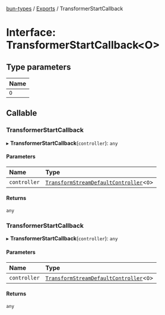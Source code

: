 [bun-types](https://oven-sh.github.io/bun-types/README.md) / [Exports](https://oven-sh.github.io/bun-types/modules.md) / TransformerStartCallback

# Interface: TransformerStartCallback<O\>

## Type parameters

| Name |
| :------ |
| `O` |

## Callable

### TransformerStartCallback

▸ **TransformerStartCallback**(`controller`): `any`

#### Parameters

| Name | Type |
| :------ | :------ |
| `controller` | [`TransformStreamDefaultController`](https://oven-sh.github.io/bun-types/modules.md#transformstreamdefaultcontroller)<`O`\> |

#### Returns

`any`

### TransformerStartCallback

▸ **TransformerStartCallback**(`controller`): `any`

#### Parameters

| Name | Type |
| :------ | :------ |
| `controller` | [`TransformStreamDefaultController`](https://oven-sh.github.io/bun-types/modules.md#transformstreamdefaultcontroller)<`O`\> |

#### Returns

`any`
